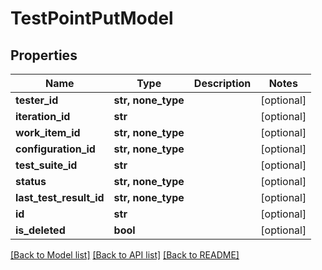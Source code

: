 # TestPointPutModel


## Properties
Name | Type | Description | Notes
------------ | ------------- | ------------- | -------------
**tester_id** | **str, none_type** |  | [optional] 
**iteration_id** | **str** |  | [optional] 
**work_item_id** | **str, none_type** |  | [optional] 
**configuration_id** | **str, none_type** |  | [optional] 
**test_suite_id** | **str** |  | [optional] 
**status** | **str, none_type** |  | [optional] 
**last_test_result_id** | **str, none_type** |  | [optional] 
**id** | **str** |  | [optional] 
**is_deleted** | **bool** |  | [optional] 

[[Back to Model list]](../README.md#documentation-for-models) [[Back to API list]](../README.md#documentation-for-api-endpoints) [[Back to README]](../README.md)


